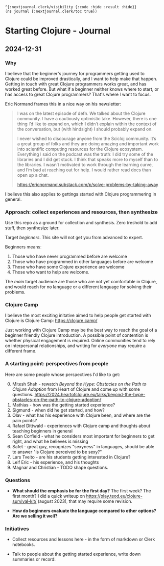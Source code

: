 ```
^{:nextjournal.clerk/visibility {:code :hide :result :hide}}
(ns journal {:nextjournal.clerk/toc true})
```

# Starting Clojure - Journal

## 2024-12-31

### Why

I believe that the beginner's journey for programmers getting used to Clojure could be improved drastically, and I want to help make that happen.
Getting in touch with great Clojure programmers works great, and has worked great before.
But what if a beginner neither knows where to start, or has access to great Clojure programmers?
That's where I want to focus.

Eric Normand frames this in a nice way on his newsletter:

> I was on the latest episode of defn. We talked about the Clojure community. I
> have a cautiously optimistic take. However, there is one thing I’d like to
> expand on, which I didn’t explain within the context of the conversation, but
> (with hindsight) I should probably expand on.
>
> I never wished to discourage anyone from the Scicloj community. It’s a great
> group of folks and they are doing amazing and important work into scientific
> computing resources for the Clojure ecosystem. Everything I said on the
> podcast was the truth: I did try some of the libraries and I did get stuck. I
> think that speaks more to myself than to the libraries. I wasn’t motivated to
> work through the learning curve, and I’m bad at reaching out for help. I would
> rather read docs than open up a chat.
>
> https://ericnormand.substack.com/p/solve-problems-by-taking-away

I believe this also applies to gettings started with Clojure programmering in general.

### Approach: collect experiences and resources, then synthesize

Use this repo as a ground for collection and synthesis.
Zero treshold to add stuff, then synthesize later.

Target _beginners_.
This site will not get you from advanced to expert.

Beginners means:

1. Those who have never programmed before are welcome
2. Those who have programmed in other languages before are welcome
3. Those who have some Clojure experience are welcome
4. Those who want to help are welcome.

The _main_ target audience are those who are not yet comfortable in Clojure, and would reach for no language or a different language for solving their problems.

### Clojure Camp

I believe the most exciting initative aimed to help people get started with Clojure is Clojure Camp: https://clojure.camp/

Just working with Clojure Camp may be the best way to reach the goal of a beginner friendly Clojure introduction.
A possible point of contention is whether physical engagement is required.
Online communities tend to rely on interpersonal relationships, and writing for _everyone_ may require a different frame.

### A starting point: perspectives from people

Here are some people whose perspectives I'd like to get:

0. Mitesh Shah - rewatch *Beyond the Hype: Obstacles on the Path to Clojure Adoption* from  Heart of Clojure and come up with some questions.
   https://2024.heartofclojure.eu/talks/beyond-the-hype-obstacles-on-the-path-to-clojure-adoption/
1. Mathias - how was the getting started experience?
2. Sigmund - when did he get started, and how?
3. Olav - what has his experience with Clojure been, and where are the pain points?
4. Rafael Dittwald - experiences with Clojure camp and thoughts about teaching beginners in general
5. Sean Corfield - what he considers most important for beginners to get right, and what he believes is missing
6. Safet - great guy, recognizes "sexyness" in languages, should be able to answer "is Clojure perceived to be sexy?"
7. Lars Tveito - are his students getting interested in Clojure?
8. Leif Eric - his experience, and his thoughts
9. Magnar and Christian - TODO shape questions.

### Questions

- **What should the emphasis be for the first day?** The first week? The first month?
  I did a quick writeup on https://play.teod.eu/clojure-survival-kit/ (august 2023), that may require some revision.

- **How do beginners evaluate the language compared to other options? Are we selling it well?**

### Initiatives

- Collect resources and lessons here - in the form of markdown or Clerk notebooks.

- Talk to people about the getting started experience, write down summaries or record.
